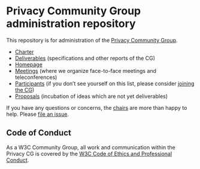 # Privacy Community Group administration repository

This repository is for administration of the
[Privacy Community Group](https://privacycg.github.io/).

* [Charter](https://privacycg.github.io/charter.html)
* [Deliverables](https://privacycg.github.io/charter.html#deliverables) (specifications and other reports of the CG)
* [Homepage](https://privacycg.github.io/)
* [Meetings](https://github.com/privacycg/meetings/) (where we organize face-to-face meetings and teleconferences)
* [Participants](https://www.w3.org/community/privacy/participants) (if you don’t see yourself on this list, please consider [joining the CG](https://www.w3.org/community/privacy/join))
* [Proposals](https://github.com/privacycg/proposals/) (incubation of ideas which are not yet deliverables)

If you have any questions or concerns, the
[chairs](https://privacycg.github.io/charter.html#chairs) are more
than happy to help. Please
[file an issue](https://github.com/privacycg/admin/issues/new).

## Code of Conduct

As a W3C Community Group, all work and communication within the Privacy
CG is covered by the
[W3C Code of Ethics and Professional Conduct](https://www.w3.org/Consortium/cepc/).

